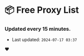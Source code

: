 # :package: Free Proxy List
### Updated every 15 minutes.

- Last updated: `2024-07-17 03:37`

:heart:

